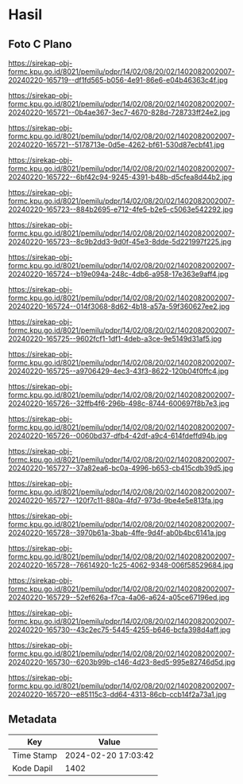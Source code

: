 # Hasil

## Foto C Plano

https://sirekap-obj-formc.kpu.go.id/8021/pemilu/pdpr/14/02/08/20/02/1402082002007-20240220-165719--df1fd565-b056-4e91-86e6-e04b46363c4f.jpg

https://sirekap-obj-formc.kpu.go.id/8021/pemilu/pdpr/14/02/08/20/02/1402082002007-20240220-165721--0b4ae367-3ec7-4670-828d-728733ff24e2.jpg

https://sirekap-obj-formc.kpu.go.id/8021/pemilu/pdpr/14/02/08/20/02/1402082002007-20240220-165721--5178713e-0d5e-4262-bf61-530d87ecbf41.jpg

https://sirekap-obj-formc.kpu.go.id/8021/pemilu/pdpr/14/02/08/20/02/1402082002007-20240220-165722--6bf42c94-9245-4391-b48b-d5cfea8d44b2.jpg

https://sirekap-obj-formc.kpu.go.id/8021/pemilu/pdpr/14/02/08/20/02/1402082002007-20240220-165723--884b2695-e712-4fe5-b2e5-c5063e542292.jpg

https://sirekap-obj-formc.kpu.go.id/8021/pemilu/pdpr/14/02/08/20/02/1402082002007-20240220-165723--8c9b2dd3-9d0f-45e3-8dde-5d221997f225.jpg

https://sirekap-obj-formc.kpu.go.id/8021/pemilu/pdpr/14/02/08/20/02/1402082002007-20240220-165724--b19e094a-248c-4db6-a958-17e363e9aff4.jpg

https://sirekap-obj-formc.kpu.go.id/8021/pemilu/pdpr/14/02/08/20/02/1402082002007-20240220-165724--014f3068-8d62-4b18-a57a-59f360627ee2.jpg

https://sirekap-obj-formc.kpu.go.id/8021/pemilu/pdpr/14/02/08/20/02/1402082002007-20240220-165725--9602fcf1-1df1-4deb-a3ce-9e5149d31af5.jpg

https://sirekap-obj-formc.kpu.go.id/8021/pemilu/pdpr/14/02/08/20/02/1402082002007-20240220-165725--a9706429-4ec3-43f3-8622-120b04f0ffc4.jpg

https://sirekap-obj-formc.kpu.go.id/8021/pemilu/pdpr/14/02/08/20/02/1402082002007-20240220-165726--32ffb4f6-296b-498c-8744-600697f8b7e3.jpg

https://sirekap-obj-formc.kpu.go.id/8021/pemilu/pdpr/14/02/08/20/02/1402082002007-20240220-165726--0060bd37-dfb4-42df-a9c4-614fdeffd94b.jpg

https://sirekap-obj-formc.kpu.go.id/8021/pemilu/pdpr/14/02/08/20/02/1402082002007-20240220-165727--37a82ea6-bc0a-4996-b653-cb415cdb39d5.jpg

https://sirekap-obj-formc.kpu.go.id/8021/pemilu/pdpr/14/02/08/20/02/1402082002007-20240220-165727--120f7c11-880a-4fd7-973d-9be4e5e813fa.jpg

https://sirekap-obj-formc.kpu.go.id/8021/pemilu/pdpr/14/02/08/20/02/1402082002007-20240220-165728--3970b61a-3bab-4ffe-9d4f-ab0b4bc6141a.jpg

https://sirekap-obj-formc.kpu.go.id/8021/pemilu/pdpr/14/02/08/20/02/1402082002007-20240220-165728--76614920-1c25-4062-9348-006f58529684.jpg

https://sirekap-obj-formc.kpu.go.id/8021/pemilu/pdpr/14/02/08/20/02/1402082002007-20240220-165729--52ef626a-f7ca-4a06-a624-a05ce67196ed.jpg

https://sirekap-obj-formc.kpu.go.id/8021/pemilu/pdpr/14/02/08/20/02/1402082002007-20240220-165730--43c2ec75-5445-4255-b646-bcfa398d4aff.jpg

https://sirekap-obj-formc.kpu.go.id/8021/pemilu/pdpr/14/02/08/20/02/1402082002007-20240220-165730--6203b99b-c146-4d23-8ed5-995e82746d5d.jpg

https://sirekap-obj-formc.kpu.go.id/8021/pemilu/pdpr/14/02/08/20/02/1402082002007-20240220-165720--e85115c3-dd64-4313-86cb-ccb14f2a73a1.jpg


## Metadata

| Key        | Value               |
| ---------- | ------------------- |
| Time Stamp | 2024-02-20 17:03:42 |
| Kode Dapil | 1402                |



